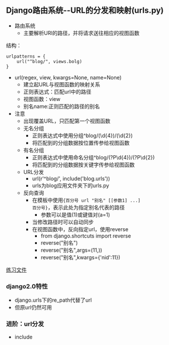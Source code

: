 ## Django路由系统--URL的分发和映射(urls.py)

- 路由系统
	- 主要解析URl的路径，并将请求送往相应的视图函数

结构：
```
urlpatterns = {
	url("^blog/", views.bolg)
}
```

- url(regex, view, kwargs=None, name=None)
	- 建立起URL与视图函数的映射关系
	- 正则表达式：匹配url中的路径
	- 视图函数：view
	- 别名name:正则匹配的路径的别名
- 注意
	- 出现覆盖URL，只匹配第一个视图函数
	- 无名分组
		- 正则表达式中使用分组^blog/(\d{4})/(\d{2})
		- 将匹配到的分组数据按位置传参给视图函数
	- 有名分组
		- 正则表达式中使用命名分组^blog/(?P<year>\d{4})/(?P<month>\d{2})
		- 将匹配到的分组数据按关键字传参给视图函数
	- URL分发
		- url(r'^blog/', include('blog.urls'))
		- urls为blog应用文件夹下的urls.py
	- 反向查询
		- 在模板中使用<code>{百分号 url "别名" [[参数1] ...] 百分号}</code>，表示此处为指定别名代表的路径
			- 参数可以是值(1)或键值对(a=1)
		- 当修改路径时可以自动同步
		- 在视图函数中，反向指定url，使用reverse
			- from django.shortcuts import reverse
			- reverse("别名")
			- reverse("别名",args=(11,))
			- reverse("别名",kwargs={'nid':11})

[练习文件](https://github.com/fangmingc/Python/tree/master/Frame/Django/URLconf)

### django2.0特性
- django.urls下的re_path代替了url
- 但原url仍然可用


### 进阶：url分发
- include


